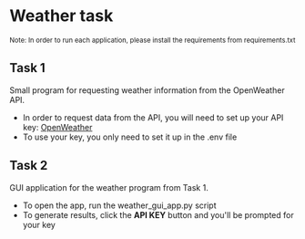# Weather task
<sub>Note: In order to run each application, please install the requirements from requirements.txt</sub>

## Task 1
Small program for requesting weather information from the OpenWeather API.
 - In order to request data from the API, you will need to set up your API key: [OpenWeather](https://openweathermap.org/api)
 - To use your key, you only need to set it up in the .env file

## Task 2
GUI application for the weather program from Task 1.
 - To open the app, run the weather_gui_app.py script
 - To generate results, click the **API KEY** button and you'll be prompted for your key